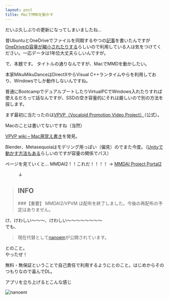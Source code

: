 ```yaml
---
layout: post
title: MacでMMDを動かす
---
```


だいぶ久しぶりの更新になってしまいましたね…

昔UbuntuとOneDriveでファイルを同期するやつの[記事](./OneDrive-Ubuntu/)を書いたんですが[OneDriveの容量が縮小されたりする](http://pc.watch.impress.co.jp/docs/news/20151104_728819.html)らしいので利用している人は気をつけてください。一応データは1年位大丈夫らしいんですが。

で、本題です。
タイトルの通りなんですが、MacでMMDを動かしたい。

本家MikuMikuDanceはDirectXやらVisual C++ランタイムやらを利用しており、Windowsでしか動作しないんですね。

普通にBootcampでデュアルブートしたりVirtualPCでWindows入れたりすれば使えるだろって話なんですが、SSDの空き容量的にそれは厳しいので別の方法を探します。

まず最初に当たったのは[VPVP（Vocaloid Promotion Video Project）](http://www.geocities.jp/higuchuu4/)（公式）。

Macのことは書いてないですね（当然）

[VPVP wiki – Mac用覚え書き](http://www6.atwiki.jp/vpvpwiki/pages/450.html)を発見。

Blender、Metasequoiaはモデリング用っぽい（偏見）のでまた今度。（[Unityで動かす方法もある](http://mmd-for-unity-proj.github.io/mmd-for-unity/)らしいのですが容量の関係でパス）

ページを見ていくと… MMDAI2！！これだ！！！！ → [MMDAI Project Portal2](http://hkrn.github.io/MMDAI/)

　　　↓

> ## INFO
> ###【重要】
> MMDAI2/VPVM は配布を終了しました。今後の再配布の予定はありません。

け、けわしい〜〜〜、けわしい〜〜〜〜〜〜〜〜  
でも、

> 現在代替として[nanoem](http://blog.hikarin.jp/2015/06/nanoem-for-osx.html)が公開されています。

とのこと。  
やったぜ！

無料・無保証ということで自己責任で利用するようにとのこと。はじめからそのつもりなので喜んでDL。

アプリを立ち上げるとこんな感じ

![nanoem](http://theoria24.github.io/images/nanoem.png)

